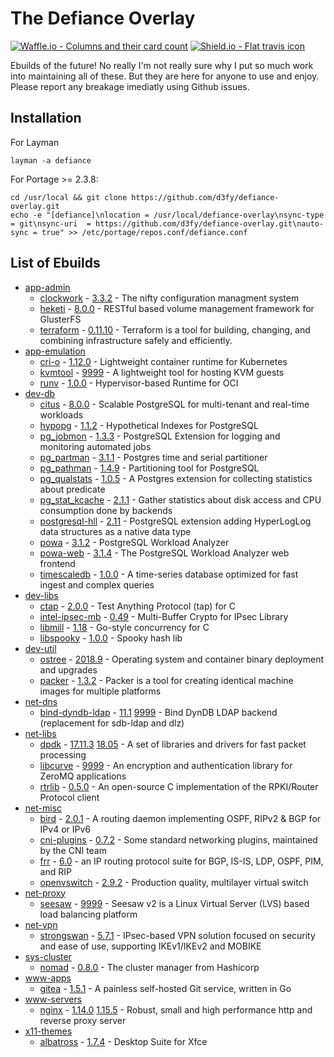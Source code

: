 # The Defiance Overlay

[![Waffle.io - Columns and their card count](https://badge.waffle.io/D3fy/defiance-overlay.svg?columns=To%20do,In%20Progress&style=flat-square)](https://waffle.io/D3fy/defiance-overlay)
[![Shield.io - Flat travis icon](https://img.shields.io/travis/D3fy/defiance-overlay.svg?style=flat-square)](https://travis-ci.org/D3fy/defiance-overlay)

Ebuilds of the future! No really I'm not really sure why I put so much work into maintaining all of these. But they are here for anyone to use and enjoy. Please report any breakage imediatly using Github issues.


## Installation

For Layman

	layman -a defiance

For Portage >= 2.3.8:

	cd /usr/local && git clone https://github.com/d3fy/defiance-overlay.git
	echo -e "[defiance]\nlocation = /usr/local/defiance-overlay\nsync-type = git\nsync-uri  = https://github.com/d3fy/defiance-overlay.git\nauto-sync = true" >> /etc/portage/repos.conf/defiance.conf

## List of Ebuilds

  - [app-admin](https://packages.gentoo.org/categories/app-admin)
    - [clockwork](http://clockwork.niftylogic.com/) -  [3.3.2](/app-admin/clockwork/clockwork-3.3.2.ebuild) -
      The nifty configuration managment system
    - [heketi](https://github.com/heketi/heketi) -  [8.0.0](/app-admin/heketi/heketi-8.0.0.ebuild) -
      RESTful based volume management framework for GlusterFS
    - [terraform](https://www.terraform.io/) -  [0.11.10](/app-admin/terraform/terraform-0.11.10.ebuild) -
      Terraform is a tool for building, changing, and combining infrastructure safely and efficiently.
  - [app-emulation](https://packages.gentoo.org/categories/app-emulation)
    - [cri-o](http://cri-o.io/) -  [1.12.0](/app-emulation/cri-o/cri-o-1.12.0.ebuild) -
      Lightweight container runtime for Kubernetes
    - [kvmtool](https://git.kernel.org/pub/scm/linux/kernel/git/will/kvmtool.git/) -  [9999](/app-emulation/kvmtool/kvmtool-9999.ebuild) -
      A lightweight tool for hosting KVM guests
    - [runv](https://github.com/hyperhq/runv) -  [1.0.0](/app-emulation/runv/runv-1.0.0.ebuild) -
      Hypervisor-based Runtime for OCI
  - [dev-db](https://packages.gentoo.org/categories/dev-db)
    - [citus](https://www.citusdata.com/) -  [8.0.0](/dev-db/citus/citus-8.0.0.ebuild) -
      Scalable PostgreSQL for multi-tenant and real-time workloads
    - [hypopg](http://hypopg.github.io/hypopg/) -  [1.1.2](/dev-db/hypopg/hypopg-1.1.2.ebuild) -
      Hypothetical Indexes for PostgreSQL
    - [pg_jobmon](https://github.com/omniti-labs/pg_jobmon) -  [1.3.3](/dev-db/pg_jobmon/pg_jobmon-1.3.3.ebuild) -
      PostgreSQL Extension for logging and monitoring automated jobs
    - [pg_partman](https://github.com/keithf4/pg_partman) -  [3.1.1](/dev-db/pg_partman/pg_partman-3.1.1.ebuild) -
      Postgres time and serial partitioner
    - [pg_pathman](https://github.com/postgrespro/pg_pathman) -  [1.4.9](/dev-db/pg_pathman/pg_pathman-1.4.9.ebuild) -
      Partitioning tool for PostgreSQL
    - [pg_qualstats](https://github.com/powa-team/pg_qualstats) -  [1.0.5](/dev-db/pg_qualstats/pg_qualstats-1.0.5.ebuild) -
      A Postgres extension for collecting statistics about predicate
    - [pg_stat_kcache](https://github.com/powa-team/pg_stat_kcache) -  [2.1.1](/dev-db/pg_stat_kcache/pg_stat_kcache-2.1.1.ebuild) -
      Gather statistics about disk access and CPU consumption done by backends
    - [postgresql-hll](https://github.com/citusdata/postgresql-hll) -  [2.11](/dev-db/postgresql-hll/postgresql-hll-2.11.ebuild) -
      PostgreSQL extension adding HyperLogLog data structures as a native data type
    - [powa](http://powa-team.github.io/powa/) -  [3.1.2](/dev-db/powa/powa-3.1.2.ebuild) -
      PostgreSQL Workload Analyzer
    - [powa-web](http://powa.readthedocs.io/en/latest/powa-web/index.html) -  [3.1.4](/dev-db/powa-web/powa-web-3.1.4.ebuild) -
      The PostgreSQL Workload Analyzer web frontend
    - [timescaledb](http://www.timescale.com/) -  [1.0.0](/dev-db/timescaledb/timescaledb-1.0.0.ebuild) -
      A time-series database optimized for fast ingest and complex queries
  - [dev-libs](https://packages.gentoo.org/categories/dev-libs)
    - [ctap](https://github.com/jhunt/ctap/) -  [2.0.0](/dev-libs/ctap/ctap-2.0.0.ebuild) -
      Test Anything Protocol (tap) for C
    - [intel-ipsec-mb](https://github.com/intel/intel-ipsec-mb) -  [0.49](/dev-libs/intel-ipsec-mb/intel-ipsec-mb-0.49.ebuild) -
      Multi-Buffer Crypto for IPsec Library
    - [libmill](http://libmill.org/) -  [1.18](/dev-libs/libmill/libmill-1.18.ebuild) -
      Go-style concurrency for C
    - [libspooky](https://github.com/graytshirt/libspooky) -  [1.0.0](/dev-libs/libspooky/libspooky-1.0.0.ebuild) -
      Spooky hash lib
  - [dev-util](https://packages.gentoo.org/categories/dev-util)
    - [ostree](https://ostree.readthedocs.io/en/latest/) -  [2018.9](/dev-util/ostree/ostree-2018.9.ebuild) -
      Operating system and container binary deployment and upgrades
    - [packer](http://www.packer.io) -  [1.3.2](/dev-util/packer/packer-1.3.2.ebuild) -
      Packer is a tool for creating identical machine images for multiple platforms
  - [net-dns](https://packages.gentoo.org/categories/net-dns)
    - [bind-dyndb-ldap](https://fedorahosted.org/bind-dyndb-ldap/) -  [11.1](/net-dns/bind-dyndb-ldap/bind-dyndb-ldap-11.1.ebuild) [9999](/net-dns/bind-dyndb-ldap/bind-dyndb-ldap-9999.ebuild) -
      Bind DynDB LDAP backend (replacement for sdb-ldap and dlz)
  - [net-libs](https://packages.gentoo.org/categories/net-libs)
    - [dpdk](http://dpdk.org/) -  [17.11.3](/net-libs/dpdk/dpdk-17.11.3.ebuild) [18.05](/net-libs/dpdk/dpdk-18.05.ebuild) -
      A set of libraries and drivers for fast packet processing
    - [libcurve](http://curvezmq.org) -  [9999](/net-libs/libcurve/libcurve-9999.ebuild) -
      An encryption and authentication library for ZeroMQ applications
    - [rtrlib](http://rtrlib.realmv6.org/) -  [0.5.0](/net-libs/rtrlib/rtrlib-0.5.0.ebuild) -
      An open-source C implementation of the RPKI/Router Protocol client
  - [net-misc](https://packages.gentoo.org/categories/net-misc)
    - [bird](http://bird.network.cz) -  [2.0.1](/net-misc/bird/bird-2.0.1.ebuild) -
      A routing daemon implementing OSPF, RIPv2 & BGP for IPv4 or IPv6
    - [cni-plugins](https://github.com/containernetworking/plugins) -  [0.7.2](/net-misc/cni-plugins/cni-plugins-0.7.2.ebuild) -
      Some standard networking plugins, maintained by the CNI team
    - [frr](https://frrouting.org/) -  [6.0](/net-misc/frr/frr-6.0.ebuild) -
      an IP routing protocol suite for BGP, IS-IS, LDP, OSPF, PIM, and RIP
    - [openvswitch](http://openvswitch.org) -  [2.9.2](/net-misc/openvswitch/openvswitch-2.9.2.ebuild) -
      Production quality, multilayer virtual switch
  - [net-proxy](https://packages.gentoo.org/categories/net-proxy)
    - [seesaw](https://github.com/google/seesaw) -  [9999](/net-proxy/seesaw/seesaw-9999.ebuild) -
      Seesaw v2 is a Linux Virtual Server (LVS) based load balancing platform
  - [net-vpn](https://packages.gentoo.org/categories/net-vpn)
    - [strongswan](http://www.strongswan.org/) -  [5.7.1](/net-vpn/strongswan/strongswan-5.7.1.ebuild) -
      IPsec-based VPN solution focused on security and ease of use, supporting IKEv1/IKEv2 and MOBIKE
  - [sys-cluster](https://packages.gentoo.org/categories/sys-cluster)
    - [nomad](http://www.nomadproject.io) -  [0.8.0](/sys-cluster/nomad/nomad-0.8.0.ebuild) -
      The cluster manager from Hashicorp
  - [www-apps](https://packages.gentoo.org/categories/www-apps)
    - [gitea](https://gitea.io/en-us/) -  [1.5.1](/www-apps/gitea/gitea-1.5.1.ebuild) -
      A painless self-hosted Git service, written in Go
  - [www-servers](https://packages.gentoo.org/categories/www-servers)
    - [nginx](https://nginx.org) -  [1.14.0](/www-servers/nginx/nginx-1.14.0.ebuild) [1.15.5](/www-servers/nginx/nginx-1.15.5.ebuild) -
      Robust, small and high performance http and reverse proxy server
  - [x11-themes](https://packages.gentoo.org/categories/x11-themes)
    - [albatross](http://shimmerproject.org/projects/albatross/) -  [1.7.4](/x11-themes/albatross/albatross-1.7.4.ebuild) -
      Desktop Suite for Xfce

